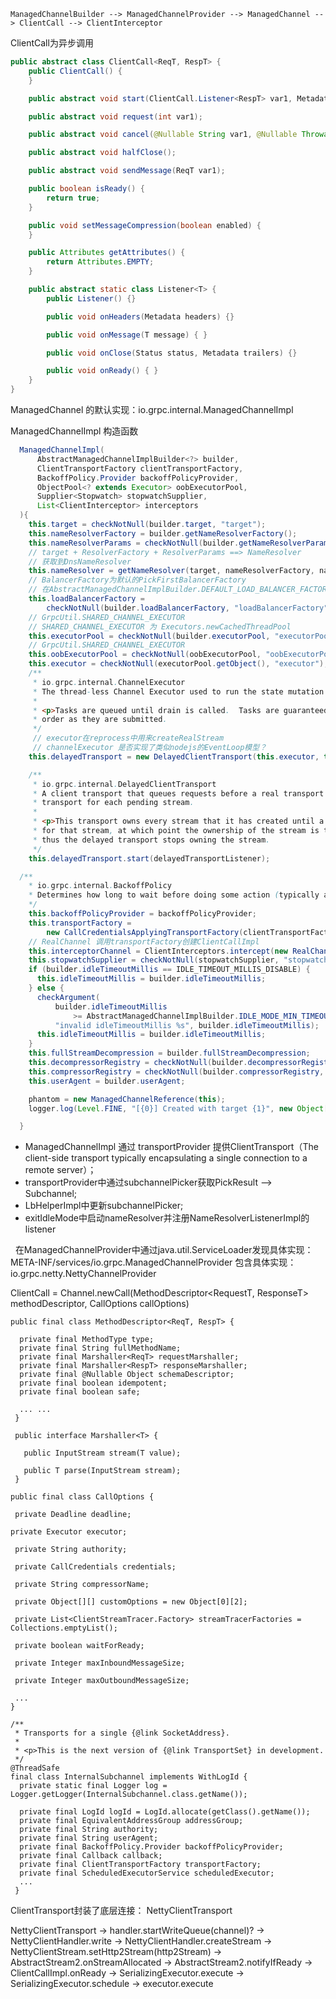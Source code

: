 
```
ManagedChannelBuilder --> ManagedChannelProvider --> ManagedChannel --> ClientCall --> ClientInterceptor
```

ClientCall为异步调用
```java
public abstract class ClientCall<ReqT, RespT> {
    public ClientCall() {
    }

    public abstract void start(ClientCall.Listener<RespT> var1, Metadata var2);

    public abstract void request(int var1);

    public abstract void cancel(@Nullable String var1, @Nullable Throwable var2);

    public abstract void halfClose();

    public abstract void sendMessage(ReqT var1);

    public boolean isReady() {
        return true;
    }

    public void setMessageCompression(boolean enabled) {
    }

    public Attributes getAttributes() {
        return Attributes.EMPTY;
    }

    public abstract static class Listener<T> {
        public Listener() {}

        public void onHeaders(Metadata headers) {}

        public void onMessage(T message) { }

        public void onClose(Status status, Metadata trailers) {}

        public void onReady() { }
    }
}
```
ManagedChannel 的默认实现：io.grpc.internal.ManagedChannelImpl

ManagedChannelImpl 构造函数
```java
  ManagedChannelImpl(
      AbstractManagedChannelImplBuilder<?> builder,
      ClientTransportFactory clientTransportFactory,
      BackoffPolicy.Provider backoffPolicyProvider,
      ObjectPool<? extends Executor> oobExecutorPool,
      Supplier<Stopwatch> stopwatchSupplier,
      List<ClientInterceptor> interceptors
  ){
    this.target = checkNotNull(builder.target, "target");
    this.nameResolverFactory = builder.getNameResolverFactory();
    this.nameResolverParams = checkNotNull(builder.getNameResolverParams(), "nameResolverParams");
    // target + ResolverFactory + ResolverParams ==> NameResolver
    // 获取到DnsNameResolver
    this.nameResolver = getNameResolver(target, nameResolverFactory, nameResolverParams); 
    // BalancerFactory为默认的PickFirstBalancerFactory
    // 在AbstractManagedChannelImplBuilder.DEFAULT_LOAD_BALANCER_FACTORY 定义
    this.loadBalancerFactory =
        checkNotNull(builder.loadBalancerFactory, "loadBalancerFactory");
    // GrpcUtil.SHARED_CHANNEL_EXECUTOR
    // SHARED_CHANNEL_EXECUTOR 为 Executors.newCachedThreadPool
    this.executorPool = checkNotNull(builder.executorPool, "executorPool");
    // GrpcUtil.SHARED_CHANNEL_EXECUTOR
    this.oobExecutorPool = checkNotNull(oobExecutorPool, "oobExecutorPool");
    this.executor = checkNotNull(executorPool.getObject(), "executor");
    /**
     * io.grpc.internal.ChannelExecutor
     * The thread-less Channel Executor used to run the state mutation logic in ManagedChannelImpl, InternalSubchannel and io.grpc.LoadBalancer s.
     *
     * <p>Tasks are queued until drain is called.  Tasks are guaranteed     to be run in the same
     * order as they are submitted.
     */
     // executor在reprocess中用来createRealStream
     // channelExecutor 是否实现了类似nodejs的EventLoop模型？
    this.delayedTransport = new DelayedClientTransport(this.executor, this.channelExecutor);

    /**
     * io.grpc.internal.DelayedClientTransport
     * A client transport that queues requests before a real transport is     available. When reprocess is called, this class applies the provided link SubchannelPicker} to pick a
     * transport for each pending stream.
     *
     * <p>This transport owns every stream that it has created until a real     transport has been picked
     * for that stream, at which point the ownership of the stream is transferred     to the real transport,
     * thus the delayed transport stops owning the stream.
     */
    this.delayedTransport.start(delayedTransportListener);

  /**
    * io.grpc.internal.BackoffPolicy
    * Determines how long to wait before doing some action (typically a retry, or a reconnect).
    */  
    this.backoffPolicyProvider = backoffPolicyProvider;
    this.transportFactory =
        new CallCredentialsApplyingTransportFactory(clientTransportFactory, this.executor);
    // RealChannel 调用transportFactory创建ClientCallImpl
    this.interceptorChannel = ClientInterceptors.intercept(new RealChannel(), interceptors);
    this.stopwatchSupplier = checkNotNull(stopwatchSupplier, "stopwatchSupplier");
    if (builder.idleTimeoutMillis == IDLE_TIMEOUT_MILLIS_DISABLE) {
      this.idleTimeoutMillis = builder.idleTimeoutMillis;
    } else {
      checkArgument(
          builder.idleTimeoutMillis
              >= AbstractManagedChannelImplBuilder.IDLE_MODE_MIN_TIMEOUT_MILLIS,
          "invalid idleTimeoutMillis %s", builder.idleTimeoutMillis);
      this.idleTimeoutMillis = builder.idleTimeoutMillis;
    }
    this.fullStreamDecompression = builder.fullStreamDecompression;
    this.decompressorRegistry = checkNotNull(builder.decompressorRegistry, "decompressorRegistry");
    this.compressorRegistry = checkNotNull(builder.compressorRegistry, "compressorRegistry");
    this.userAgent = builder.userAgent;

    phantom = new ManagedChannelReference(this);
    logger.log(Level.FINE, "[{0}] Created with target {1}", new Object[] {getLogId(), target});

  }
```

- ManagedChannelImpl 通过 transportProvider 提供ClientTransport（The client-side transport typically encapsulating a single connection to a remote server）；
- transportProvider中通过subchannelPicker获取PickResult --> Subchannel;
- LbHelperImpl中更新subchannelPicker;
- exitIdleMode中启动nameResolver并注册NameResolverListenerImpl的listener

 
在ManagedChannelProvider中通过java.util.ServiceLoader发现具体实现：
META-INF/services/io.grpc.ManagedChannelProvider 包含具体实现：io.grpc.netty.NettyChannelProvider


ClientCall = Channel.newCall(MethodDescriptor<RequestT, ResponseT> methodDescriptor, CallOptions callOptions)

```
public final class MethodDescriptor<ReqT, RespT> {

  private final MethodType type;
  private final String fullMethodName;
  private final Marshaller<ReqT> requestMarshaller;
  private final Marshaller<RespT> responseMarshaller;
  private final @Nullable Object schemaDescriptor;
  private final boolean idempotent;
  private final boolean safe;
  
  ... ...
 }
 ```
 
 
 ```
  public interface Marshaller<T> {
  
    public InputStream stream(T value);

    public T parse(InputStream stream);
  }
  ```
  
 ```
 public final class CallOptions {

  private Deadline deadline;
 
 private Executor executor;

  private String authority;

  private CallCredentials credentials;

  private String compressorName;

  private Object[][] customOptions = new Object[0][2];

  private List<ClientStreamTracer.Factory> streamTracerFactories = Collections.emptyList();

  private boolean waitForReady;

  private Integer maxInboundMessageSize;

  private Integer maxOutboundMessageSize;
  
  ...
}
 ```

```
/**
 * Transports for a single {@link SocketAddress}.
 *
 * <p>This is the next version of {@link TransportSet} in development.
 */
@ThreadSafe
final class InternalSubchannel implements WithLogId {
  private static final Logger log = Logger.getLogger(InternalSubchannel.class.getName());

  private final LogId logId = LogId.allocate(getClass().getName());
  private final EquivalentAddressGroup addressGroup;
  private final String authority;
  private final String userAgent;
  private final BackoffPolicy.Provider backoffPolicyProvider;
  private final Callback callback;
  private final ClientTransportFactory transportFactory;
  private final ScheduledExecutorService scheduledExecutor;
  ...
 }
```

ClientTransport封装了底层连接：
NettyClientTransport




NettyClientTransport -> handler.startWriteQueue(channel)? -> NettyClientHandler.write -> NettyClientHandler.createStream -> NettyClientStream.setHttp2Stream(http2Stream) -> AbstractStream2.onStreamAllocated -> AbstractStream2.notifyIfReady -> ClientCallImpl.onReady -> SerializingExecutor.execute -> SerializingExecutor.schedule -> executor.execute
